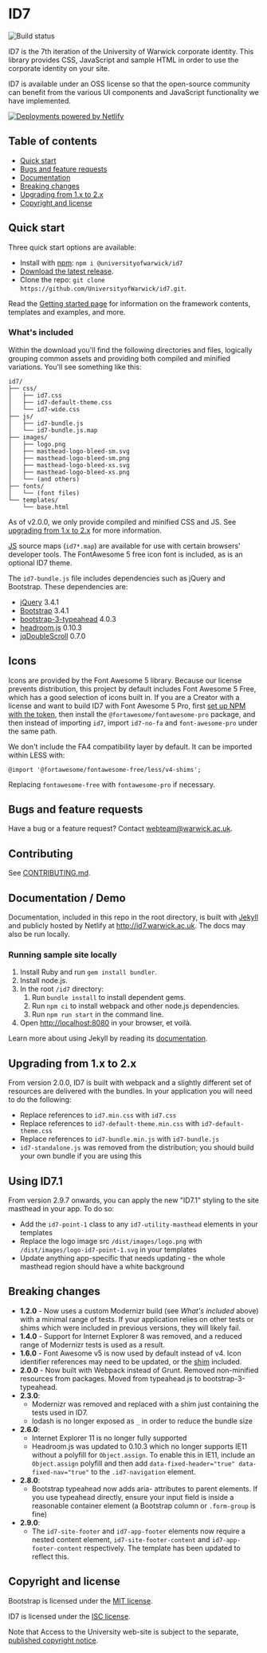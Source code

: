 # ID7

![Build status](https://github.com/UniversityofWarwick/id7/workflows/Node%20CI/badge.svg)

ID7 is the 7th iteration of the University of Warwick corporate identity. This library provides CSS, JavaScript and sample HTML in order to use the corporate identity on your site.

ID7 is available under an OSS license so that the open-source community can benefit from the various UI components and JavaScript functionality we have implemented.

<a href="https://www.netlify.com">
  <img src="https://www.netlify.com/img/global/badges/netlify-light.svg" alt="Deployments powered by Netlify" />
</a> 

## Table of contents

- [Quick start](#quick-start)
- [Bugs and feature requests](#bugs-and-feature-requests)
- [Documentation](#documentation)
- [Breaking changes](#breaking-changes)
- [Upgrading from 1.x to 2.x](#upgrading-from-1x-to-2x)
- [Copyright and license](#copyright-and-license)

## Quick start

Three quick start options are available:

- Install with [npm](https://www.npmjs.com): `npm i @universityofwarwick/id7`
- [Download the latest release](https://github.com/UniversityofWarwick/id7/releases/latest).
- Clone the repo: `git clone https://github.com/UniversityofWarwick/id7.git`.

Read the [Getting started page](getting-started/) for information on the framework contents, templates and examples, and more.

### What's included

Within the download you'll find the following directories and files, logically grouping common assets and providing both compiled and minified variations. You'll see something like this:

```
id7/
├── css/
│   ├── id7.css
│   ├── id7-default-theme.css
│   └── id7-wide.css
├── js/
│   ├── id7-bundle.js
│   └── id7-bundle.js.map
├── images/
│   ├── logo.png
│   ├── masthead-logo-bleed-sm.svg
│   ├── masthead-logo-bleed-sm.png
│   ├── masthead-logo-bleed-xs.svg
│   ├── masthead-logo-bleed-xs.png
│   └── (and others)
├── fonts/
│   └── (font files)
└── templates/
    └── base.html
```

As of v2.0.0, we only provide compiled and minified CSS and JS. See [upgrading from 1.x to 2.x](#upgrading-from-1-x-to-2-x) for more information.

[JS](https://developer.chrome.com/devtools/docs/javascript-debugging#source-maps) source maps (`id7*.map`) are available for use with certain browsers' developer tools. The FontAwesome 5 free icon font is included, as is an optional ID7 theme.

The `id7-bundle.js` file includes dependencies such as jQuery and Bootstrap. These dependencies are:

- [jQuery](https://github.com/jquery/jquery) 3.4.1
- [Bootstrap](https://github.com/twbs/bootstrap) 3.4.1
- [bootstrap-3-typeahead](https://github.com/UniversityOfWarwick/Bootstrap-3-Typeahead) 4.0.3
- [headroom.js](https://github.com/WickyNilliams/headroom.js) 0.10.3
- [jqDoubleScroll](https://github.com/UniversityOfWarwick/jqDoubleScroll) 0.7.0

## Icons

Icons are provided by the Font Awesome 5 library. Because our license prevents distribution, this project by default includes Font Awesome 5 Free, which has a good selection of icons built in. If you are a Creator with a license and want to build ID7 with Font Awesome 5 Pro, first [set up NPM with the token](https://fontawesome.com/how-to-use/on-the-web/setup/using-package-managers), then install the `@fortawesome/fontawesome-pro` package, and then instead of importing `id7`, import `id7-no-fa` and `font-awesome-pro` under the same path.

We don't include the FA4 compatibility layer by default. It can be imported within LESS with:

```less
@import '@fortawesome/fontawesome-free/less/v4-shims';
```

Replacing `fontawesome-free` with `fontawesome-pro` if necessary.

## Bugs and feature requests

Have a bug or a feature request? Contact <webteam@warwick.ac.uk>.

## Contributing

See [CONTRIBUTING.md](CONTRIBUTING.md).

## Documentation / Demo

Documentation, included in this repo in the root directory, is built with [Jekyll](https://jekyllrb.com) and publicly hosted by Netlify at <http://id7.warwick.ac.uk>. The docs may also be run locally.

### Running sample site locally

1. Install Ruby and run `gem install bundler`.
1. Install node.js.
1. In the root `/id7` directory:
    1. Run `bundle install` to install dependent gems.
    1. Run `npm ci` to install webpack and other node.js dependencies.
    1. Run `npm run start` in the command line.
1. Open <http://localhost:8080> in your browser, et voilà.

Learn more about using Jekyll by reading its [documentation](https://jekyllrb.com/docs/home/).

## Upgrading from 1.x to 2.x

From version 2.0.0, ID7 is built with webpack and a slightly different set of resources are delivered with the bundles.
In your application you will need to do the following:

* Replace references to `id7.min.css` with `id7.css`
* Replace references to `id7-default-theme.min.css` with `id7-default-theme.css`
* Replace references to `id7-bundle.min.js` with `id7-bundle.js`
* `id7-standalone.js` was removed from the distribution; you should build your own bundle if you are using this

## Using ID7.1

From version 2.9.7 onwards, you can apply the new "ID7.1" styling to the site masthead in your app. To do so:

* Add the `id7-point-1` class to any `id7-utility-masthead` elements in your templates
* Replace the logo image src `/dist/images/logo.png` with `/dist/images/logo-id7-point-1.svg` in your templates
* Update anything app-specific that needs updating - the whole masthead region should have a white background

## Breaking changes

- **1.2.0** - Now uses a custom Modernizr build (see _What's included_ above) with a minimal range of tests. If your application relies on other tests or shims which were included in previous versions, they will likely fail.
- **1.4.0** - Support for Internet Explorer 8 was removed, and a reduced range of Modernizr tests is used as a result.
- **1.6.0** - Font Awesome v5 is now used by default instead of v4. Icon identifier references may need to be updated, or the [shim](https://github.com/UniversityofWarwick/id7/#icons) included.
- **2.0.0** - Now built with Webpack instead of Grunt. Removed non-minified resources from packages. Moved from typeahead.js to bootstrap-3-typeahead.
- **2.3.0**:
  - Modernizr was removed and replaced with a shim just containing the tests used in ID7.
  - lodash is no longer exposed as `_` in order to reduce the bundle size
- **2.6.0**:
  - Internet Explorer 11 is no longer fully supported
  - Headroom.js was updated to 0.10.3 which no longer supports IE11 without a polyfill for `Object.assign`. To enable this in IE11, include an `Object.assign` polyfill and then add `data-fixed-header="true" data-fixed-nav="true"` to the `.id7-navigation` element.  
- **2.8.0**:
  - Bootstrap typeahead now adds aria- attributes to parent elements. If you use typeahead directly, ensure your input field is inside a reasonable container element (a Bootstrap column or `.form-group` is fine)
- **2.9.0**:
  - The `id7-site-footer` and `id7-app-footer` elements now require a nested content element, `id7-site-footer-content` and `id7-app-footer-content` respectively. The template has been updated to reflect this.

## Copyright and license

Bootstrap is licensed under the [MIT license](https://github.com/twbs/bootstrap/blob/master/LICENSE).

ID7 is licensed under the [ISC license](https://github.com/UniversityofWarwick/id7/blob/master/LICENSE).

Note that Access to the University web-site is subject to the separate, [published copyright notice](https://warwick.ac.uk/terms/copyright).
